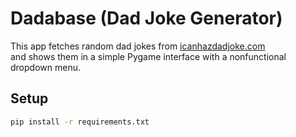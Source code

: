 # Dadabase (Dad Joke Generator)

This app fetches random dad jokes from [icanhazdadjoke.com](https://icanhazdadjoke.com)  
and shows them in a simple Pygame interface with a nonfunctional dropdown menu. 

## Setup
```bash
pip install -r requirements.txt


